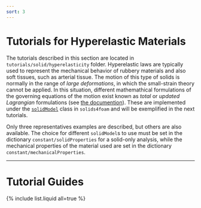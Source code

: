 ```yaml
---
sort: 3
---
```


# Tutorials for Hyperelastic Materials

The tutorials described in this section are located in
`tutorials/solid/hyperelasticity` folder. Hyperelastic laws are typically used
to represent the mechanical behavior of rubbery materials and also soft
tissues, such as arterial tissue. The motion of this type of solids is normally
in the range of *large deformations*, in which the small-strain theory cannot
be applied. In this situation, different mathemathical formulations of the
governing equations of the motion exist known as *total* or *updated
Lagrangian* formulations (see [the documention](#nonlinear-geometry-approach)).
These are implemented under the
[`solidModel`](#solid-models-available-in-solids4foam) class in `solids4foam`
and will be exemplified in the next tutorials.

Only three representatives examples are described, but others are also
available. The choice for different `solidModel`s to use must be set in the
dictionary `constant/solidProperties` for a solid-only analysis, while the
mechanical properties of the material used are set in the dictionary
`constant/mechanicalProperties`.

---

# Tutorial Guides

{% include list.liquid all=true %}
